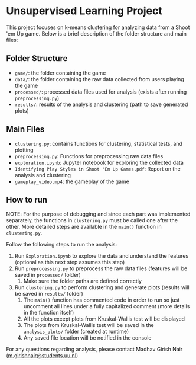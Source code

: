 # Unsupervised Learning Project

This project focuses on k-means clustering for analyzing data from a Shoot 'em Up game. Below is a brief description of the folder structure and main files:

## Folder Structure

- `game/`: the folder containing the game
- `data/`: the folder containing the raw data collected from users playing the game
- `processed/`: processed data files used for analysis (exists after running `preprocessing.py`)
- `results/`: results of the analysis and clustering (path to save generated plots)

## Main Files

- `clustering.py`: contains functions for clustering, statistical tests, and plotting
- `preprocessing.py`: Functions for preprocessing raw data files
- `exploration.ipynb`: Jupyter notebook for exploring the collected data
- `Identifying Play Styles in Shoot 'Em Up Games.pdf`: Report on the analysis and clustering
- `gameplay_video.mp4`: the gameplay of the game

## How to run
NOTE: For the purpose of debugging and since each part was implemented separately, the functions in `clustering.py` must be called one after the
other. More detailed steps are available in the `main()` function in `clustering.py`.

Follow the following steps to run the analysis:
1. Run `Exploration.ipynb` to explore the data and understand the features (optional as this next step assumes this step)
2. Run `preprocessing.py` to preprocess the raw data files (features will be saved in `processed/` folder)
   1. Make sure the folder paths are defined correctly
3. Run `clustering.py` to perform clustering and generate plots (results will be saved in `results/` folder)
   1. The `main()` function has commented code in order to run so just uncomment all lines under a fully capitalized comment (more details in the function itself)
   2. All the plots except plots from Kruskal-Wallis test will be displayed
   3. The plots from Kruskal-Wallis test will be saved in the `analysis_plots/` folder (created at runtime)
   4. Any saved file location will be notified in the console

For any questions regarding analysis, please contact Madhav Girish Nair (m.girishnair@students.uu.nl)